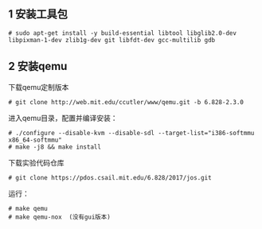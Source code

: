 ## 1 安装工具包

```
# sudo apt-get install -y build-essential libtool libglib2.0-dev libpixman-1-dev zlib1g-dev git libfdt-dev gcc-multilib gdb
```

## 2 安装qemu
下载qemu定制版本

```
# git clone http://web.mit.edu/ccutler/www/qemu.git -b 6.828-2.3.0
```

进入qemu目录，配置并编译安装：

```
# ./configure --disable-kvm --disable-sdl --target-list="i386-softmmu x86_64-softmmu"
# make -j8 && make install
```
下载实验代码仓库 

```
# git clone https://pdos.csail.mit.edu/6.828/2017/jos.git
```

运行：

```
# make qemu 
# make qemu-nox  (没有gui版本)
```


